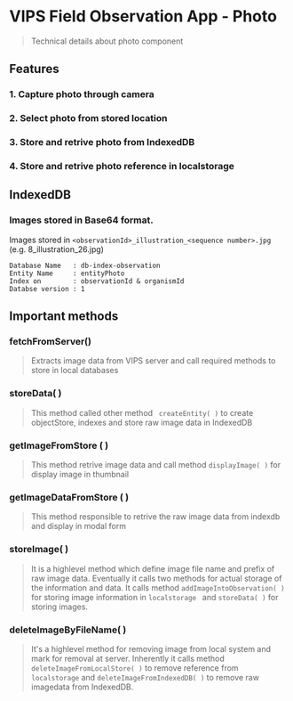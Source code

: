 # VIPS Field Observation App - Photo
> Technical details about photo component

## Features
### 1. Capture photo through camera
### 2. Select photo from stored location
### 3. Store and retrive photo from IndexedDB
### 4. Store and retrive photo reference in localstorage


## IndexedDB
### Images stored in Base64 format. 
Images stored in ```<observationId>_illustration_<sequence number>.jpg``` (e.g. 8_illustration_26.jpg)

``` 
Database Name   : db-index-observation
Entity Name     : entityPhoto 
Index on        : observationId & organismId
Databse version : 1
```
## Important methods
### fetchFromServer()
> Extracts image data from VIPS server and call required methods to store in local databases

### storeData( )
> This method called other method  ```  createEntity( ) ``` to create objectStore, indexes and store raw image data in IndexedDB

### getImageFromStore ( )
> This method retrive image data and call method ``` displayImage( ) ``` for display image in thumbnail

### getImageDataFromStore ( )
>This method responsible to retrive the raw image data from indexdb and display in modal form

### storeImage( )
> It is a highlevel method which define image file name and prefix of raw image data. Eventually it calls two methods for actual storage of the information and data. It calls method ``` addImageIntoObservation( ) ``` for storing image information in ``` localstorage  ``` and ``` storeData( ) ``` for storing images.

### deleteImageByFileName( )
> It's a highlevel method for removing image from local system and mark for removal at server.
Inherently it calls method ``` deleteImageFromLocalStore( ) ``` to remove reference from ``` localstorage``` and ``` deleteImageFromIndexedDB( ) ``` to remove raw imagedata from IndexedDB.





